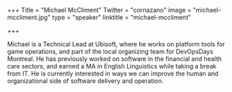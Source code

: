 +++
Title = "Michael McCliment"
Twitter = "cornazano"
image = "michael-mccliment.jpg"
type = "speaker"
linktitle = "michael-mccliment"

+++

Michael is a Technical Lead at Ubisoft, where he works on platform tools for game operations, and part of the local organizing team for DevOpsDays Montreal. He has previously worked on software in the financial and health care sectors, and earned a MA in English Linguistics while taking a break from IT. He is currently interested in ways we can improve the human and organizational side of software delivery and operation.
